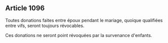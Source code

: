 Article 1096
----
Toutes donations faites entre époux pendant le mariage, quoique qualifiées entre
vifs, seront toujours révocables.

Ces donations ne seront point révoquées par la survenance d'enfants.
